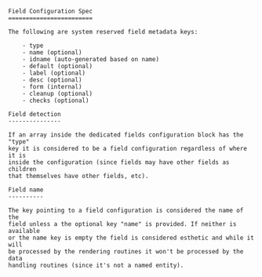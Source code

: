 
	Field Configuration Spec
	========================

	The following are system reserved field metadata keys:

		- type
		- name (optional)
		- idname (auto-generated based on name)
		- default (optional)
		- label (optional)
		- desc (optional)
		- form (internal)
		- cleanup (optional)
		- checks (optional)

	Field detection
	---------------

	If an array inside the dedicated fields configuration block has the "type"
	key it is considered to be a field configuration regardless of where it is
	inside the configuration (since fields may have other fields as children
	that themselves have other fields, etc).

	Field name
	----------

	The key pointing to a field configuration is considered the name of the
	field unless a the optional key "name" is provided. If neither is available
	or the name key is empty the field is considered esthetic and while it will
	be processed by the rendering routines it won't be processed by the data
	handling routines (since it's not a named entity).
